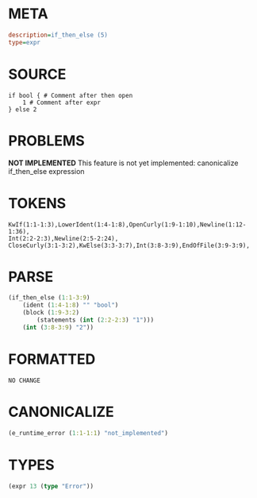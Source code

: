 # META
~~~ini
description=if_then_else (5)
type=expr
~~~
# SOURCE
~~~roc
if bool { # Comment after then open
	1 # Comment after expr
} else 2
~~~
# PROBLEMS
**NOT IMPLEMENTED**
This feature is not yet implemented: canonicalize if_then_else expression
# TOKENS
~~~zig
KwIf(1:1-1:3),LowerIdent(1:4-1:8),OpenCurly(1:9-1:10),Newline(1:12-1:36),
Int(2:2-2:3),Newline(2:5-2:24),
CloseCurly(3:1-3:2),KwElse(3:3-3:7),Int(3:8-3:9),EndOfFile(3:9-3:9),
~~~
# PARSE
~~~clojure
(if_then_else (1:1-3:9)
	(ident (1:4-1:8) "" "bool")
	(block (1:9-3:2)
		(statements (int (2:2-2:3) "1")))
	(int (3:8-3:9) "2"))
~~~
# FORMATTED
~~~roc
NO CHANGE
~~~
# CANONICALIZE
~~~clojure
(e_runtime_error (1:1-1:1) "not_implemented")
~~~
# TYPES
~~~clojure
(expr 13 (type "Error"))
~~~